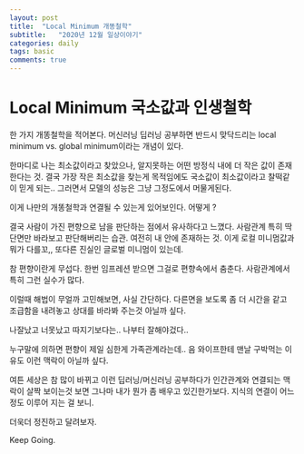 ```yaml
---
layout: post
title:  "Local Minimum 개똥철학"
subtitle:   "2020년 12월 일상이야기"
categories: daily
tags: basic
comments: true
---
```

# Local Minimum 국소값과 인생철학

한 가지 개똥철학을 적어본다. 머신러닝 딥러닝 공부하면 반드시 맞닥드리는 local minimum vs. global minimum이라는 개념이 있다. 

한마디로 나는 최소값이라고 찾았으나, 알지못하는 어떤 방정식 내에 더 작은 값이 존재한다는 것. 결국 가장 작은 최소값을 찾는게 목적임에도 국소값이 최소값이라고 찰떡같이 믿게 되는.. 그러면서 모델의 성능은 그냥 그정도에서 머물게된다.



이게 나만의 개똥철학과 연결될 수 있는게 있어보인다. 어떻게 ?



결국 사람이 가진 편향으로 남을 판단하는 점에서 유사하다고 느꼈다. 사람관계 특히 딱 단면만 바라보고 판단해버리는 습관. 여전히 내 안에 존재하는 것. 이게 로컬 미니멈값과 뭐가 다를꼬,, 또다른 진실인 글로벌 미니멈이 있는데.



참 편향이란게 무섭다. 한번 임프레션 받으면 그걸로 편향속에서 춤춘다. 사람관계에서 특히 그런 실수가 많다.

이럴때 해법이 무얼까 고민해보면, 사실 간단하다. 다른면을 보도록 좀 더 시간을 같고 조급함을 내려놓고 상대를 바라봐 주는것 아닐까 싶다.

나잘났고 너못났고 따지기보다는.. 나부터 잘해야겄다..



누구말에 의하면 편향이 제일 심한게 가족관계라는데.. 음 와이프한테 맨날 구박먹는 이유도 이런 맥락이 아닐까 싶다.



여튼 세상은 참 많이 바뀌고 이런 딥러닝/머신러닝 공부하다가 인간관계와 연결되는 맥락이 살짝 보이는것 보면 그나마 내가 뭔가 좀 배우고 있긴한가보다. 지식의 연결이 어느정도 이루어 지는 걸 보니.



더욱더 정진하고 달려보자.



Keep Going.



